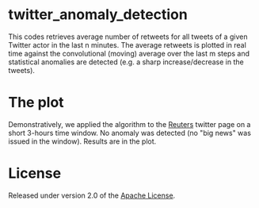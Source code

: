 # twitter_anomaly_detection
This codes retrieves average number of retweets for all tweets of a given Twitter actor in the last n minutes.
The average retweets is plotted in real time against the convolutional (moving) average over the last m steps and statistical 
anomalies are detected (e.g. a sharp increase/decrease in the tweets).

# The plot
Demonstratively, we applied the algorithm to the [Reuters] twitter page on a short 3-hours time window. No anomaly was detected (no "big news" was issued in the window). Results are in the plot.


# License
Released under version 2.0 of the [Apache License].

[Apache license]: http://www.apache.org/licenses/LICENSE-2.0
[Reuters]: https://twitter.com/reuters
